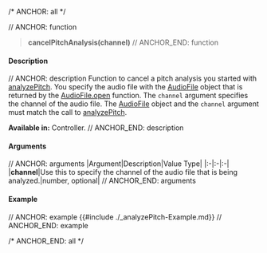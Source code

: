 /* ANCHOR: all */

// ANCHOR: function
>**cancelPitchAnalysis(channel)**
// ANCHOR_END: function

#### Description

// ANCHOR: description
Function to cancel a pitch analysis you started with [analyzePitch](./analyzePitch.md). You specify the audio file with the [AudioFile](./Audio-File.md) object that is returned by the [AudioFile.open](./AudioFileopen.md) function. The ``channel`` argument specifies the channel of the audio file. The [AudioFile](./Audio-File.md) object and the ``channel`` argument must match the call to [analyzePitch](./analyzePitch.md).

**Available in:** Controller.
// ANCHOR_END: description

#### Arguments

// ANCHOR: arguments
|Argument|Description|Value Type|
|:-|:-|:-|
|**channel**|Use this to specify the channel of the audio file that is being analyzed.|number, optional|
// ANCHOR_END: arguments

#### Example

// ANCHOR: example
{{#include ./_analyzePitch-Example.md}}
// ANCHOR_END: example

/* ANCHOR_END: all */